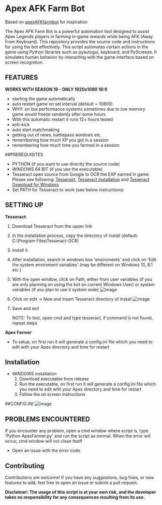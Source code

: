 # Apex AFK Farm Bot

Based on [apexAFKfarmbot](https://github.com/iIndrasura/apexAFKfarmbot) for inspiration

The Apex AFK Farm Bot is a powerful automation tool designed to assist Apex Legends players in farming in-game rewards while being AFK (Away From Keyboard). This repository provides the source code and instructions for using the bot effectively.
This script automates certain actions in the game using Python libraries such as pyautogui, keyboard, and PyScreeze. It simulates human behavior by interacting with the game interface based on screen recognition.

## FEATURES
**WORKS WITH SEASON 19 - ONLY 1920x1080 16:9**
- starting the game automatically
- auto restart game on set interval (default = 10800)
- WHY: on low performance systems sometimes due to low memory game would freeze randomly after some hours
- With this automatic restart it runs 12+ hours tested
- anti-kick
- auto start matchmaking
- getting out of news, battlepass windows etc.
- remembering how much XP you got in a session
- remembering how much time you farmed in a session

##PREREQUISITES
- PYTHON (if you want to use directly the source code)
- WINDOWS 64 BIT (if you use the executable)
- Tesseract open source from Google to OCR the EXP earned in game. Please see following: [Tesseract](https://github.com/tesseract-ocr/tesseract), [Tesseract Installation](https://tesseract-ocr.github.io/tessdoc/Installation.html) and [Tesseract Download for Windows](https://github.com/UB-Mannheim/tesseract/wiki)
- Set PATH for Tesseract to work (see below instructions)

## SETTING UP
**Tesseract:**
1. Download Tesseract from the upper link
2. In the installation process, copy the directory of install (default: C:\Program Files\Tesseract-OCR)
3. Install it
4. After installation, search in windows box 'enviroments' and click on 'Edit the system enviroment variables' (may be different on Windows 10, 8.1 etc.)
5. With the open window, click on Path, either from user variables (if you are only planning on using the bot on current Windows User) or system variables (if you plan to use it system wide)
![image](https://github.com/letsmokee/ApexXPFarmer/assets/107760297/195fa293-71a9-4a3f-a60a-1728bf2cb122)
6. Click on edit -> New and insert Tesseract directory of install
![image](https://github.com/letsmokee/ApexXPFarmer/assets/107760297/7fb99b53-81cb-4b75-a046-f53e7eee7fb3)
7. Save and exit

   NOTE: To test, open cmd and type tesseract, if command is not found, repeat steps

**Apex Farmer**
- To setup, on first run it will generate a config.ini file which you need to edit with your Apex directory and time for restart

## Installation
- WINDOWS installation
    1. Download executable from release
    2. Run the executable, on first run it will generate a config.ini file which you need to edit with your Apex directory and time for restart
    3. Follow the on screen instructions
       
##CONFIG.INI
 ![image](https://github.com/letsmokee/ApexXPFarmer/assets/107760297/4b3cb9ff-20bc-4543-bf8a-9b8423c1f53d)

## PROBLEMS ENCOUNTERED
If you encounter any problem, open a cmd window where script is, type 'Python ApexFarmer.py' and run the script as normal. When the error will occur, cmd window will not close itself
- Open an issue with the error code.

## Contributing
Contributions are welcome! If you have any suggestions, bug fixes, or new features to add, feel free to open an issue or submit a pull request.

**Disclaimer: The usage of this script is at your own risk, and the developer takes no responsibility for any consequences resulting from its use.**
